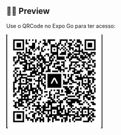 ## 🧑‍💻 Preview

Use o QRCode no Expo Go para ter acesso:

![Perfil Dev](https://github.com/AlmeidaNunesGabriel/PerfilDev/blob/main/perfildev.png?raw=true)

